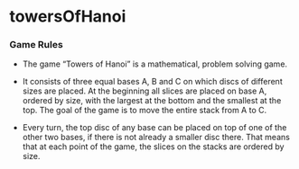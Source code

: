 # towersOfHanoi
### Game Rules
- The game “Towers of Hanoi” is a mathematical, problem solving game.

- It consists of three equal bases A, B and C on which discs of different sizes are placed. At the beginning all slices are placed on base A, ordered by size, with the largest at the bottom and the smallest at the top. The goal of the game is to move the entire stack from A to C.

- Every turn, the top disc of any base can be placed on top of one of the other two bases, if there is not already a smaller disc there. That means that at each point of the game, the slices on the stacks are ordered by size.


